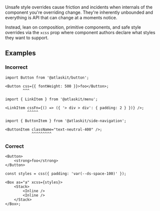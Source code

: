Unsafe style overrides cause friction and incidents when internals of the component you're
overriding change. They're inherently unbounded and everything is API that can change at a moments
notice.

Instead, lean on composition, primitive components, and safe style overrides via the `xcss` prop
where component authors declare what styles they want to support.

## Examples

### Incorrect

```tsx
import Button from '@atlaskit/button';

<Button css={{ fontWeight: 500 }}>foo</Button>;
        ^^^
```

```tsx
import { LinkItem } from '@atlaskit/menu';

<LinkItem cssFn={() => ({ '> div > div': { padding: 2 } })} />;
          ^^^^^
```

```tsx
import { ButtonItem } from '@atlaskit/side-navigation';

<ButtonItem className="text-neutral-400" />;
            ^^^^^^^^^
```

### Correct

```tsx
<Button>
	<strong>foo</strong>
</Button>
```

```tsx
const styles = css({ padding: 'var(--ds-space-100)' });

<Box as="a" xcss={styles}>
	<Stack>
		<Inline />
		<Inline />
	</Stack>
</Box>;
```
